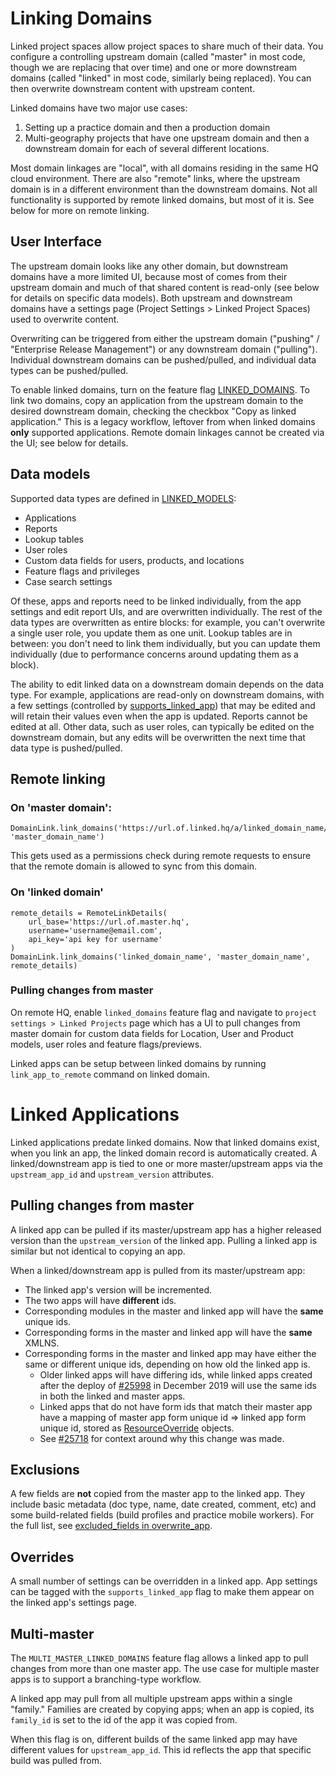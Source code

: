 # Linking Domains

Linked project spaces allow project spaces to share much of their data. You configure a controlling upstream domain
(called "master" in most code, though we are replacing that over time) and one or more downstream domains
(called "linked" in most code, similarly being replaced). You can then overwrite downstream content with upstream content.

Linked domains have two major use cases:

1. Setting up a practice domain and then a production domain
1. Multi-geography projects that have one upstream domain and then a downstream domain for each of several different locations.

Most domain linkages are "local",  with all domains residing in the same HQ cloud environment.
There are also "remote" links, where the upstream domain is in a different environment than the downstream domains.
Not all functionality is supported by remote linked domains, but most of it is. See below for more on remote
linking.

## User Interface

The upstream domain looks like any other domain, but downstream domains have a more limited UI, because most of
comes from their upstream domain and much of that shared content is read-only (see below for details on specific
data models). Both upstream and downstream domains have a settings
page (Project Settings > Linked Project Spaces) used to overwrite content.

Overwriting can be triggered from either the upstream domain ("pushing" / "Enterprise Release Management") or any
downstream domain ("pulling"). Individual downstream domains can be pushed/pulled, and individual data types can be
pushed/pulled.

To enable linked domains, turn on the feature flag
[LINKED_DOMAINS](https://github.com/dimagi/commcare-hq/blob/966b62cc113b56af771906def76833446b4ba025/corehq/toggles.py#L1497).
To link two domains, copy an application from the upstream domain to the desired downstream domain, checking the
checkbox "Copy as linked application." This is a legacy workflow, leftover from when linked domains **only**
supported applications. Remote domain linkages cannot be created via the UI; see below for details.

## Data models

Supported data types are defined in
[LINKED_MODELS](https://github.com/dimagi/commcare-hq/blob/966b62cc113b56af771906def76833446b4ba025/corehq/apps/linked_domain/const.py#L13):

- Applications
- Reports
- Lookup tables
- User roles
- Custom data fields for users, products, and locations
- Feature flags and privileges
- Case search settings

Of these, apps and reports need to be linked individually, from the app settings and edit report UIs, and are
overwritten individually. The rest of the data types are overwritten as entire blocks: for example, you can't
overwrite a single user role, you update them as one unit. Lookup tables are in between: you don't need to link
them individually, but you can update them individually (due to performance concerns around updating them as a
block).

The ability to edit linked data on a downstream domain depends on the data type. For example, applications are
read-only on downstream domains, with a few settings (controlled by
[supports_linked_app](https://github.com/dimagi/commcare-hq/blob/966b62cc113b56af771906def76833446b4ba025/corehq/apps/app_manager/static/app_manager/json/commcare-profile-settings.yaml#L97))
that may be edited and will retain their
values even when the app is updated. Reports cannot be edited at all. Other data, such as user roles, can typically
be edited on the downstream domain, but any edits will be overwritten the next time that data type is
pushed/pulled.


## Remote linking

### On 'master domain':

```
DomainLink.link_domains('https://url.of.linked.hq/a/linked_domain_name/', 'master_domain_name')
```

This gets used as a permissions check during remote requests to ensure
that the remote domain is allowed to sync from this domain.

### On 'linked domain'

```
remote_details = RemoteLinkDetails(
    url_base='https://url.of.master.hq',
    username='username@email.com',
    api_key='api key for username'
)
DomainLink.link_domains('linked_domain_name', 'master_domain_name', remote_details)
```

### Pulling changes from master

On remote HQ, enable `linked_domains` feature flag and navigate to `project settings > Linked Projects` page which has a UI to pull changes from master domain for custom data fields for Location, User and Product models, user roles and feature flags/previews.

Linked apps can be setup between linked domains by running `link_app_to_remote` command on linked domain.

# Linked Applications

Linked applications predate linked domains. Now that linked domains exist, when you link an app, the linked domain record is automatically created. A linked/downstream app is tied to one or more master/upstream apps via the `upstream_app_id` and `upstream_version` attributes. 

## Pulling changes from master
A linked app can be pulled if its master/upstream app has a higher released version than the `upstream_version` of the linked app. Pulling a linked app is similar but not identical to copying an app.

When a linked/downstream app is pulled from its master/upstream app:
- The linked app's version will be incremented.
- The two apps will have **different** ids.
- Corresponding modules in the master and linked app will have the **same** unique ids.
- Corresponding forms in the master and linked app will have the **same** XMLNS.
- Corresponding forms in the master and linked app may have either the same or different unique ids, depending on how old the linked app is.
   - Older linked apps will have differing ids, while linked apps created after the deploy of [#25998](https://github.com/dimagi/commcare-hq/pull/25998) in December 2019 will use the same ids in both the linked and master apps.
   - Linked apps that do not have form ids that match their master app have a mapping of master app form unique id => linked app form unique id, stored as [ResourceOverride](https://github.com/dimagi/commcare-hq/blob/15ceabdccf0ed49ed306462b3a154fe14886bf27/corehq/apps/app_manager/suite_xml/post_process/resources.py#L11) objects.
   - See [#25718](https://github.com/dimagi/commcare-hq/issues/25718) for context around why this change was made.

## Exclusions
A few fields are **not** copied from the master app to the linked app. They include basic metadata (doc type, name, date created, comment, etc) and some build-related fields (build profiles and practice mobile workers). For the full list, see [excluded_fields in overwrite_app](https://github.com/dimagi/commcare-hq/blob/47b197378fc196ff25a88dc5b2c56a389aaec85f/corehq/apps/app_manager/views/utils.py#L165-L169).

## Overrides
A small number of settings can be overridden in a linked app. App settings can be tagged with the `supports_linked_app` flag to make them appear on the linked app's settings page.

## Multi-master
The `MULTI_MASTER_LINKED_DOMAINS` feature flag allows a linked app to pull changes from more than one master app. The use case for multiple master apps is to support a branching-type workflow.

A linked app may pull from all multiple upstream apps within a single "family." Families are created by copying apps; when an app is copied, its `family_id` is set to the id of the app it was copied from.

When this flag is on, different builds of the same linked app may have different values for `upstream_app_id`. This id reflects the app that specific build was pulled from.
